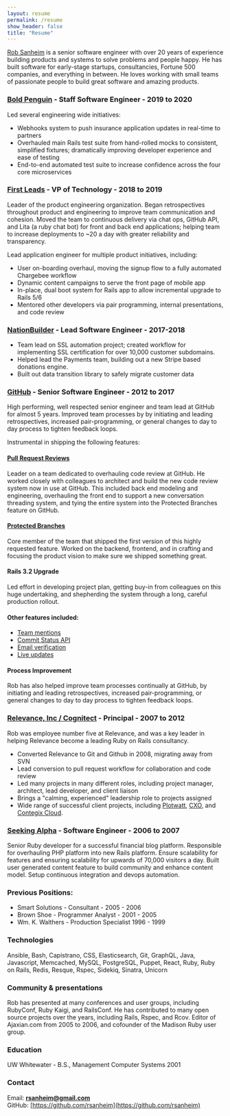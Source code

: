 ```yaml
---
layout: resume
permalink: /resume
show_header: false
title: "Resume"
---
```


[Rob Sanheim](mailto:rsanheim@gmail.com) is a senior software engineer with over 20 years of experience building products and systems to solve problems and people happy. He has built software for early-stage startups, consultancies, Fortune 500 companies, and everything in between. He loves working with small teams of passionate people to build great software and amazing products.

### [Bold Penguin](https://boldpenguin.com) - Staff Software Engineer - 2019 to 2020

Led several engineering wide initiatives:
* Webhooks system to push insurance application updates in real-time to partners
* Overhauled main Rails test suite from hand-rolled mocks to consistent, simplified fixtures; dramatically improving developer experience and ease of testing
* End-to-end automated test suite to increase confidence across the four core microservices

### [First Leads](https://www.first.io) - VP of Technology - 2018 to 2019

Leader of the product engineering organization. Began retrospectives throughout product and engineering to improve team communication and cohesion. Moved the team to continuous delivery via chat ops, GitHub API, and Lita (a ruby chat bot) for front and back end applications; helping team to increase deployments to ~20 a day with greater reliability and transparency.

Lead application engineer for multiple product initiatives, including:

* User on-boarding overhaul, moving the signup flow to a fully automated Chargebee workflow
* Dynamic content campaigns to serve the front page of mobile app
* In-place, dual boot system for Rails app to allow incremental upgrade to Rails 5/6
* Mentored other developers via pair programming, internal presentations, and code review

### [NationBuilder](https://nationbuilder.com) - Lead Software Engineer - 2017-2018

* Team lead on SSL automation project; created workflow for implementing SSL certification for over 10,000 customer subdomains.
* Helped lead the Payments team, building out a new Stripe based donations engine.
* Built out data transition library to safely migrate customer data

### [GitHub](https://github.com) - Senior Software Engineer - 2012 to 2017

High performing, well respected senior engineer and team lead at GitHub for almost 5 years. Improved team processes by by initiating and leading retrospectives, increased pair-programming, or general changes to day to day process to tighten feedback loops.

Instrumental in shipping the following features:

#### [Pull Request Reviews](https://github.com/blog/2256-a-whole-new-github-universe-announcing-new-tools-forums-and-features#code-better-with-reviews)

Leader on a team dedicated to overhauling code review at GitHub. He worked closely with colleagues to architect and build the new code review system now in use at GitHub. This included back end modeling and engineering, overhauling the front end to support a new conversation threading system, and tying the entire system into the Protected Branches feature on GitHub.

#### [Protected Branches](https://github.com/blog/2051-protected-branches-and-required-status-checks)

Core member of the team that shipped the first version of this highly requested feature. Worked on the backend, frontend, and in crafting and focusing the product vision to make sure we shipped something great.

#### Rails 3.2 Upgrade

Led effort in developing project plan, getting buy-in from colleagues on this
huge undertaking, and shepherding the system through a long, careful production rollout.

#### Other features included:

* [Team mentions](https://github.com/blog/1121-introducing-team-mentions)
* [Commit Status API](https://github.com/blog/1227-commit-status-api)
* [Email verification](https://github.com/blog/1215-email-verification)
* [Live updates](https://github.com/blog/1174-auto-updating-comments)

#### Process Improvement

Rob has also helped improve team processes continually at GitHub, by initiating and leading retrospectives, increased pair-programming, or general changes to day to day process to tighten feedback loops.

### [Relevance, Inc / Cognitect](http://cognitect.com/) - Principal - 2007 to 2012

Rob was employee number five at Relevance, and was a key leader in helping Relevance become a leading Ruby on Rails consultancy.

* Converted Relevance to Git and Github in 2008, migrating away from SVN
* Lead conversion to pull request workflow for collaboration and code review
* Led many projects in many different roles, including project manager, architect, lead developer, and client liaison
* Brings a "calming, experienced" leadership role to projects assigned
* Wide range of successful client projects, including [Plotwatt](https://plotwatt.com/), [CXO](http://vivisimo.com/solutions/cxo.html), and [Contegix Cloud](https://classic.contegix.com/session/new).

### [Seeking Alpha](http://seekingalpha.com/) - Software Engineer - 2006 to 2007

Senior Ruby developer for a successful financial blog platform. Responsible for overhauling PHP platform into new Rails
platform. Ensure scalability for features and ensuring scalability for upwards of 70,000 visitors a day. Built user generated content feature to build community and enhance content model. Setup continuous integration and devops automation.

### Previous Positions:

* Smart Solutions - Consultant - 2005 - 2006
* Brown Shoe - Programmer Analyst - 2001 - 2005
* Wm. K. Walthers - Production Specialist 1996 - 1999

### Technologies

Ansible, Bash, Capistrano, CSS, Elasticsearch, Git, GraphQL, Java, Javascript, Memcached, MySQL, PostgreSQL, Puppet, React, Ruby, Ruby on Rails, Redis, Resque, Rspec, Sidekiq, Sinatra, Unicorn

### Community & presentations

Rob has presented at many conferences and user groups, including RubyConf, Ruby Kaigi, and RailsConf. He has contributed to many open source projects over the years, including Rails, Rspec, and Rcov. Editor of Ajaxian.com from 2005 to 2006, and cofounder of the Madison Ruby user group.

### Education

UW Whitewater - B.S., Management Computer Systems 2001

### Contact

Email: <strong>[rsanheim@gmail.com](mailto:rsanheim@gmail.com)</strong><br />
GitHub: [https://github.com/rsanheim](https://github.com/rsanheim)<br />
